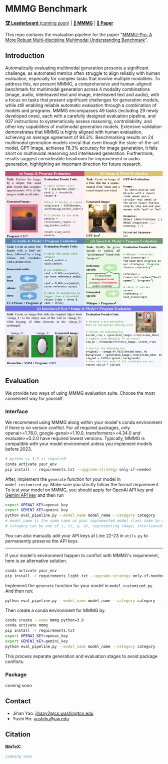 # MMMG Benchmark

[**🏆 Leaderboard** (coming soon)]() | [**🤗 MMMG**](https://huggingface.co/datasets/UW-FMRL2/MMMG) | [**📖 Paper**]()

This repo contains the evaluation pipeline for the paper "[MMMU-Pro: A More Robust Multi-discipline Multimodal Understanding Benchmark]()".

[//]: # (## 🔔News)

[//]: # ()
[//]: # (- **🔥[2024-09-05] Introducing [MMMU-Pro]&#40;https://arxiv.org/abs/2409.02813&#41;, a robust version of MMMU benchmark for multimodal AI evaluation! 🚀**)

[//]: # (- **🚀[2024-01-31]: We added Human Expert performance on the [Leaderboard]&#40;https://mmmu-benchmark.github.io/#leaderboard&#41;!🌟**)

[//]: # (- **🔥[2023-12-04]: Our evaluation server for test set is now availble on [EvalAI]&#40;https://eval.ai/web/challenges/challenge-page/2179/overview&#41;. We welcome all submissions and look forward to your participation! 😆**)

## Introduction

Automatically evaluating multimodal generation presents a significant challenge, as automated metrics often struggle to align reliably with human evaluation, especially for complex tasks that involve multiple modalities. To address this, we present MMMG, a comprehensive and human-aligned benchmark for multimodal generation across 4 modality combinations (image, audio, interleaved text and image, interleaved text and audio), with a focus on tasks that present significant challenges for generation models, while still enabling reliable automatic evaluation through a combination of models and programs. MMMG encompasses 49 tasks (including 29 newly developed ones), each with a carefully designed evaluation pipeline, and 937 instructions to systematically assess reasoning, controllability, and other key capabilities of multimodal generation models. Extensive validation demonstrates that MMMG is highly aligned with human evaluation, achieving an average agreement of 94.3%. Benchmarking results on 24 multimodal generation models reveal that even though the state-of-the-art model, GPT Image, achieves 78.3% accuracy for image generation, it falls short on multimodal reasoning and interleaved generation. Furthermore, results suggest considerable headroom for improvement in audio generation, highlighting an important direction for future research.

![Alt text](assets/main.png)

## Evaluation

We provide two ways of using MMMG evaluation suite. Choose the most convenient way for yourself.
### Interface
We recommend using MMMG along within your model's conda environment if there is no version conflict. For all required packages, only openai>=1.76.0, google-genai>=1.10.0, transformers>=4.34.0 and evaluate>=0.2.0 have required lowest versions. Typically, MMMG is compatible with your model environment unless you implement models before 2023.
```bash
# python >= 3.9 is required
conda activate your_env
pip install -r requirements.txt --upgrade-strategy only-if-needed
```
After, implement the `generate` function for your model in `model_customized.py`. Make sure you strictly follow the format requirement. To test your model on MMMG, you should apply for [OpenAI API key](https://platform.openai.com/api-keys) and [Gemini API key](https://ai.google.dev/gemini-api/docs/api-key) and then run
```bash
export OPENAI_KEY=openai_key
export GEMINI_KEY=gemini_key
python eval_pipeline.py --model_name model_name --category category
# model_name is the same name as your implemented model class name in model_customized.py
# category can be one of i, it, a, at, representing image, interleaved image-text, sound + music and speech + interleaved speech-text generation.
```
You can also manually add your API keys at Line 22-23 in `utils.py` to permanently preserve the API keys.

---
If your model's environment happen to conflict with MMMG's requirement, here is an alternative solution.
```bash
conda activate your_env
pip install -r requirements_light.txt --upgrade-strategy only-if-needed
```
Implement the `generate` function for your model in `model_customized.py`. And then run:
```bash
python eval_pipeline.py --model_name model_name --category category --job none
```
Then create a conda environment for MMMG by:
```bash
conda create --name mmmg python=3.9
conda activate mmmg
pip install -r requirements.txt
export OPENAI_KEY=openai_key
export GEMINI_KEY=gemini_key
python eval_pipeline.py --model_name model_name --category category
```
This process separate generation and evaluation stages to avoid package conflicts.
### Package
coming soon
## Contact
- Jihan Yao: jihany2@cs.washington.edu
- Yushi Hu: yushihu@uw.edu

## Citation

**BibTeX:**
```bibtex
comming soon
```